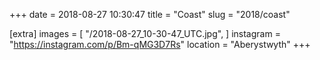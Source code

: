 +++
date = 2018-08-27 10:30:47
title = "Coast"
slug = "2018/coast"

[extra]
images = [
    "/2018-08-27_10-30-47_UTC.jpg",
]
instagram = "https://instagram.com/p/Bm-qMG3D7Rs"
location = "Aberystwyth"
+++

